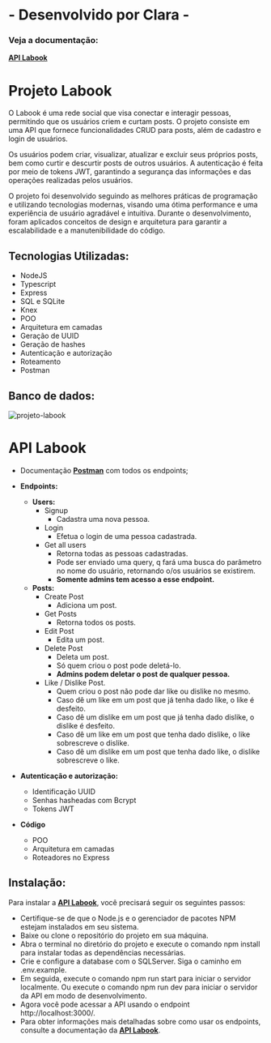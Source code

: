 #  - Desenvolvido por Clara -

### Veja a documentação: 
[**API Labook**](https://documenter.getpostman.com/view/26000888/2s93m1aPzE)
<br>

# Projeto Labook

O Labook é uma rede social que visa conectar e interagir pessoas, permitindo que os usuários criem e curtam posts. O projeto consiste em uma API que fornece funcionalidades CRUD para posts, além de cadastro e login de usuários.

Os usuários podem criar, visualizar, atualizar e excluir seus próprios posts, bem como curtir e descurtir posts de outros usuários. A autenticação é feita por meio de tokens JWT, garantindo a segurança das informações e das operações realizadas pelos usuários.

O projeto foi desenvolvido seguindo as melhores práticas de programação e utilizando tecnologias modernas, visando uma ótima performance e uma experiência de usuário agradável e intuitiva. Durante o desenvolvimento, foram aplicados conceitos de design e arquitetura para garantir a escalabilidade e a manutenibilidade do código.


## **Tecnologias Utilizadas:**
- NodeJS
- Typescript
- Express
- SQL e SQLite
- Knex
- POO
- Arquitetura em camadas
- Geração de UUID
- Geração de hashes
- Autenticação e autorização
- Roteamento
- Postman

## Banco de dados:
![projeto-labook](https://user-images.githubusercontent.com/29845719/216036534-2b3dfb48-7782-411a-bffd-36245b78594e.png)

# **API Labook**
- Documentação [**Postman**](https://documenter.getpostman.com/view/26000888/2s93m1aPzE) com todos os endpoints;
- **Endpoints:**
    - **Users:**
        - Signup
            - Cadastra uma nova pessoa.
        - Login
            - Efetua o login de uma pessoa cadastrada.
        - Get all users        
            - Retorna todas as pessoas cadastradas.
            - Pode ser enviado uma query, q fará uma busca do parâmetro no nome do usuário, retornando o/os usuários se existirem.
            - **Somente admins tem acesso a esse endpoint.**
    - **Posts:**    
        - Create Post
            - Adiciona um post.
        - Get Posts
            - Retorna todos os posts.
        - Edit Post
            - Edita um post.
        - Delete Post
            - Deleta um post.
            - Só quem criou o post pode deletá-lo.
            - **Admins podem deletar o post de qualquer pessoa.**
        - Like / Dislike Post.
            - Quem criou o post não pode dar like ou dislike no mesmo.
            - Caso dê um like em um post que já tenha dado like, o like é desfeito.
            - Caso dê um dislike em um post que já tenha dado dislike, o dislike é desfeito.
            - Caso dê um like em um post que tenha dado dislike, o like sobrescreve o dislike.
            - Caso dê um dislike em um post que tenha dado like, o dislike sobrescreve o like.

- **Autenticação e autorização:**
    - Identificação UUID
    - Senhas hasheadas com Bcrypt
    - Tokens JWT
 
 - **Código**
    - POO
    - Arquitetura em camadas
    - Roteadores no Express

## **Instalação:**

Para instalar a [**API Labook**](https://documenter.getpostman.com/view/26000888/2s93m1aPzE), você precisará seguir os seguintes passos:

- Certifique-se de que o Node.js e o gerenciador de pacotes NPM estejam instalados em seu sistema.
- Baixe ou clone o repositório do projeto em sua máquina.
- Abra o terminal no diretório do projeto e execute o comando npm install para instalar todas as dependências necessárias.
- Crie e configure a database com o SQLServer. Siga o caminho em .env.example.
- Em seguida, execute o comando npm run start para iniciar o servidor localmente. Ou execute o comando npm run dev para iniciar o servidor da API em modo de desenvolvimento.
- Agora você pode acessar a API usando o endpoint http://localhost:3000/.
- Para obter informações mais detalhadas sobre como usar os endpoints, consulte a documentação da [**API Labook**](https://documenter.getpostman.com/view/26000888/2s93m1aPzE).